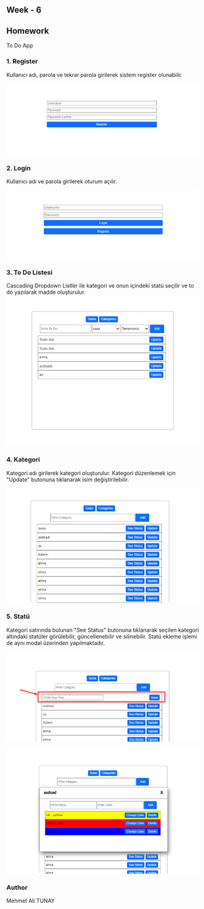 ## Week - 6

## Homework 
To Do App


### 1. Register

Kullanıcı adı, parola ve tekrar parola girilerek sistem register olunabilir.

![](https://github.com/GelecekVarlik-FullStack-Bootcamp/odev-6-react-2-malitunay/blob/main/img/register.png)

### 2. Login

Kullanıcı adı ve parola girilerek oturum açılır.

![](https://github.com/GelecekVarlik-FullStack-Bootcamp/odev-6-react-2-malitunay/blob/main/img/login.png)

### 3. To Do Listesi
Cascading Dropdown Listler ile kategori ve onun içindeki statü seçilir ve to do yazılarak madde oluşturulur.
![](https://github.com/GelecekVarlik-FullStack-Bootcamp/odev-6-react-2-malitunay/blob/main/img/todo.png)

### 4. Kategori 
Kategori adı girilerek kategori oluşturulur. Kategori düzenlemek için "Update" butonuna tıklanarak isim değiştirilebilir.

![](https://github.com/GelecekVarlik-FullStack-Bootcamp/odev-6-react-2-malitunay/blob/main/img/category.png)

### 5. Statü

Kategori satırında bulunan "See Status" butonuna tıklanarak seçilen kategori altındaki statüler görülebilir, güncellenebilir ve silinebilir.
Statü ekleme işlemi de aynı modal üzerinden yapılmaktadır.

![](https://github.com/GelecekVarlik-FullStack-Bootcamp/odev-6-react-2-malitunay/blob/main/img/editcategoty.png)

![](https://github.com/GelecekVarlik-FullStack-Bootcamp/odev-6-react-2-malitunay/blob/main/img/statu.png)

### Author

Mehmet Ali TUNAY
